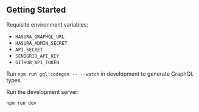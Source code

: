 ## Getting Started

Requisite environment variables:

- `HASURA_GRAPHQL_URL`
- `HASURA_ADMIN_SECRET`
- `API_SECRET`
- `SENDGRID_API_KEY`
- `GITHUB_API_TOKEN`

Run `npm run gql:codegen -- --watch` in development to generate GraphQL types.

Run the development server:

```
npm run dev
```
